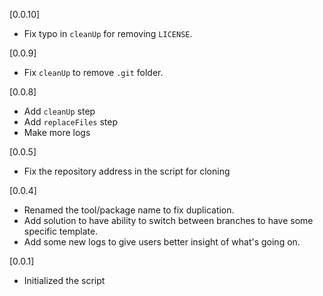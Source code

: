 [0.0.10]

- Fix typo in `cleanUp` for removing `LICENSE`.


[0.0.9]

- Fix `cleanUp` to remove `.git` folder.


[0.0.8]

- Add `cleanUp` step
- Add `replaceFiles` step
- Make more logs


[0.0.5]

- Fix the repository address in the script for cloning


[0.0.4]

- Renamed the tool/package name to fix duplication.
- Add solution to have ability to switch between branches to have some specific template.
- Add some new logs to give users better insight of what's going on.


[0.0.1]

- Initialized the script